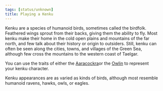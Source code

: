 ```yaml
---
tags: [status/unknown]
title: Playing a Kenku
---
```



Kenku are a species of humanoid birds, sometimes called the birdfolk. Feathered wings sprout from their backs, giving them the ability to fly. Most kenku make their home in the cold open plains and mountains of the far north, and few talk about their history or origin to outsiders. Still, kenku can often be seen along the cities, towns, and villages of the Green Sea, although few cross the mountains to the western coast of Taelgar.

You can use the traits of either the [Aaracockra](https://www.dndbeyond.com/races/4-aarakocra)or the [Owlin](https://www.dndbeyond.com/races/883673-owlin) to represent your kenku character.

Kenku appearances are as varied as kinds of birds, although most resemble humanoid ravens, hawks, owls, or eagles. 
